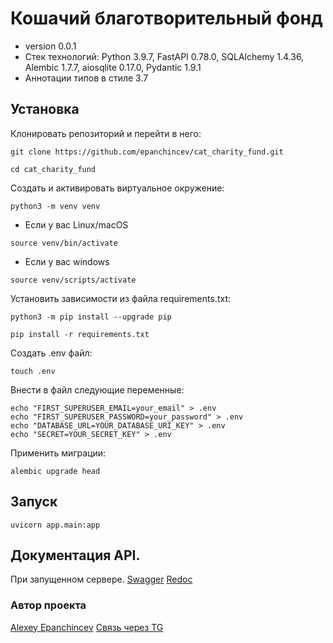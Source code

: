# Кошачий благотворительный фонд
- version 0.0.1
- Стек технологий: Python 3.9.7, FastAPI 0.78.0, SQLAlchemy 1.4.36, Alembic 1.7.7, aiosqlite 0.17.0, Pydantic 1.9.1
- Аннотации типов в стиле 3.7
## Установка
Клонировать репозиторий и перейти в него:

```shell
git clone https://github.com/epanchincev/cat_charity_fund.git
```

```shell
cd cat_charity_fund
```

Cоздать и активировать виртуальное окружение:

```shell
python3 -m venv venv
```

* Если у вас Linux/macOS

```shell
source venv/bin/activate
```

* Если у вас windows

```shell
source venv/scripts/activate
```

Установить зависимости из файла requirements.txt:

```shell
python3 -m pip install --upgrade pip
```

```shell
pip install -r requirements.txt
```

Создать .env файл:
```shell
touch .env
```

Внести в файл следующие переменные:
```shell
echo "FIRST_SUPERUSER_EMAIL=your_email" > .env
echo "FIRST_SUPERUSER_PASSWORD=your_password" > .env
echo "DATABASE_URL=YOUR_DATABASE_URI_KEY" > .env
echo "SECRET=YOUR_SECRET_KEY" > .env
```

Применить миграции:
```shell
alembic upgrade head
```
## Запуск
```shell
uvicorn app.main:app
```

## Документация API.
При запущенном сервере.
[Swagger](https://127.0.0.1:8000/docs)
[Redoc](https://127.0.0.1:8000/redoc)

### Автор проекта
[Alexey Epanchincev](https://github.com/epanchincev/)
[Связь через TG](https://t.me/epanchincev)